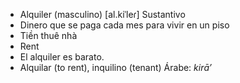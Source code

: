 - Alquiler (masculino)	[al.kiˈleɾ]	Sustantivo
- Dinero que se paga cada mes para vivir en un piso
- Tiền thuê nhà
- Rent
- El alquiler es barato.
- Alquilar (to rent), inquilino (tenant)	Árabe: *kirā’*